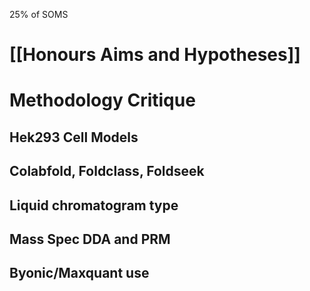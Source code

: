 25% of SOMS
# [[Honours Aims and Hypotheses]]

# Methodology Critique

## Hek293 Cell Models

## Colabfold, Foldclass, Foldseek

## Liquid chromatogram type

## Mass Spec DDA and PRM

## Byonic/Maxquant use





